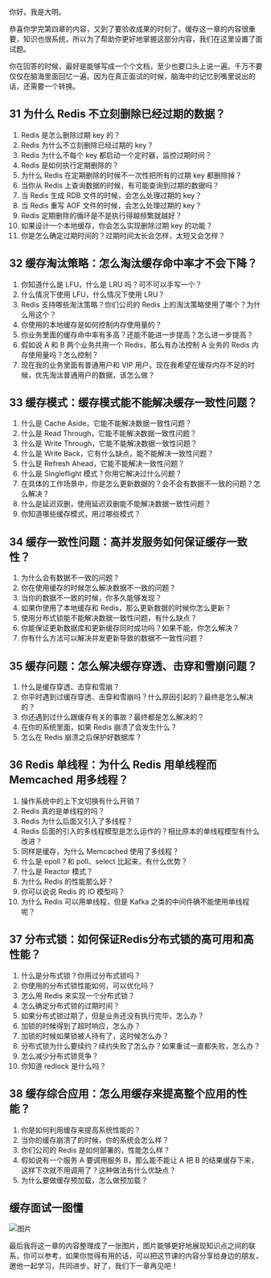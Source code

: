 你好，我是大明。

恭喜你学完第四章的内容，又到了要验收成果的时刻了。缓存这一章的内容很重要，知识也很系统，所以为了帮助你更好地掌握这部分内容，我们在这里设置了面试题。

你在回答的时候，最好是能够写成一个个文档，至少也要口头上说一遍。千万不要仅仅在脑海里面回忆一遍。因为在真正面试的时候，脑海中的记忆到嘴里说出的话，还需要一个转换。

## 31 为什么 Redis 不立刻删除已经过期的数据？

01. Redis 是怎么删除过期 key 的？
02. Redis 为什么不立刻删除已经过期的 key？
03. Redis 为什么不每个 key 都启动一个定时器，监控过期时间？
04. Redis 是如何执行定期删除的？
05. 为什么 Redis 在定期删除的时候不一次性把所有的过期 key 都删除掉？
06. 当你从 Redis 上查询数据的时候，有可能查询到过期的数据吗？
07. 当 Redis 生成 RDB 文件的时候，会怎么处理过期的 key？
08. 当 Redis 重写 AOF 文件的时候，会怎么处理过期的 key？
09. Redis 定期删除的循环是不是执行得越频繁就越好？
10. 如果设计一个本地缓存，你会怎么实现删除过期 key 的功能？
11. 你是怎么确定过期时间的？过期时间太长会怎样，太短又会怎样？

## 32 缓存淘汰策略：怎么淘汰缓存命中率才不会下降？

1. 你知道什么是 LFU，什么是 LRU 吗？可不可以手写一个？
2. 什么情况下使用 LFU，什么情况下使用 LRU？
3. Redis 支持哪些淘汰策略？你们公司的 Redis 上的淘汰策略使用了哪个？为什么用这个？
4. 你使用的本地缓存是如何控制内存使用量的？
5. 你业务里面的缓存命中率有多高？还能不能进一步提高？怎么进一步提高？
6. 假如说 A 和 B 两个业务共用一个 Redis，那么有办法控制 A 业务的 Redis 内存使用量吗？怎么控制？
7. 现在我的业务里面有普通用户和 VIP 用户。现在我希望在缓存内存不足的时候，优先淘汰普通用户的数据，该怎么做？

## 33 缓存模式：缓存模式能不能解决缓存一致性问题？

1. 什么是 Cache Aside，它能不能解决数据一致性问题？
2. 什么是 Read Through，它能不能解决数据一致性问题？
3. 什么是 Write Through，它能不能解决数据一致性问题？
4. 什么是 Write Back，它有什么缺点，能不能解决一致性问题？
5. 什么是 Refresh Ahead，它能不能解决一致性问题？
6. 什么是 Singleflight 模式？你用它解决过什么问题？
7. 在具体的工作场景中，你是怎么更新数据的？会不会有数据不一致的问题？怎么解决？
8. 什么是延迟双删，使用延迟双删能不能解决数据一致性问题？
9. 你知道哪些缓存模式，用过哪些模式？

## 34 缓存一致性问题：高并发服务如何保证缓存一致性？

1. 为什么会有数据不一致的问题？
2. 你在使用缓存的时候怎么解决数据不一致的问题？
3. 当你的数据不一致的时候，你多久能够发现？
4. 如果你使用了本地缓存和 Redis，那么更新数据的时候你怎么更新？
5. 使用分布式锁能不能解决数据一致性问题，有什么缺点？
6. 你能保证更新数据库和更新缓存同时成功吗？如果不能，你怎么解决？
7. 你有什么方法可以解决并发更新导致的数据不一致性问题？

## 35 缓存问题：怎么解决缓存穿透、击穿和雪崩问题？

1. 什么是缓存穿透、击穿和雪崩？
2. 你平时遇到过缓存穿透、击穿和雪崩吗？什么原因引起的？最终是怎么解决的？
3. 你还遇到过什么跟缓存有关的事故？最终都是怎么解决的？
4. 在你的系统里面，如果 Redis 崩溃了会发生什么？
5. 怎么在 Redis 崩溃之后保护好数据库？

## 36 Redis 单线程：为什么 Redis 用单线程而 Memcached 用多线程？

01. 操作系统中的上下文切换有什么开销？
02. Redis 真的是单线程的吗？
03. Redis 为什么后面又引入了多线程？
04. Redis 后面的引入的多线程模型是怎么运作的？相比原本的单线程模型有什么改进？
05. 同样是缓存，为什么 Memcached 使用了多线程？
06. 什么是 epoll？和 poll、select 比起来，有什么优势？
07. 什么是 Reactor 模式？
08. 为什么 Redis 的性能那么好？
09. 你可以说说 Redis 的 IO 模型吗？
10. 为什么 Redis 可以用单线程，但是 Kafka 之类的中间件确不能使用单线程呢？

## 37 分布式锁：如何保证Redis分布式锁的高可用和高性能？

01. 什么是分布式锁？你用过分布式锁吗？
02. 你使用的分布式锁性能如何，可以优化吗？
03. 怎么用 Redis 来实现一个分布式锁？
04. 怎么确定分布式锁的过期时间？
05. 如果分布式锁过期了，但是业务还没有执行完毕，怎么办？
06. 加锁的时候得到了超时响应，怎么办？
07. 加锁的时候如果锁被人持有了，这时候怎么办？
08. 分布式锁为什么要续约？续约失败了怎么办？如果重试一直都失败，怎么办？
09. 怎么减少分布式锁竞争？
10. 你知道 redlock 是什么吗？

## 38 缓存综合应用：怎么用缓存来提高整个应用的性能？

1. 你是如何利用缓存来提高系统性能的？
2. 当你的缓存崩溃了的时候，你的系统会怎么样？
3. 你们公司的 Redis 是如何部署的，性能怎么样？
4. 假如说有一个服务 A 要调用服务 B，那么能不能让 A 把 B 的结果缓存下来，这样下次就不用调用了？这种做法有什么优缺点？
5. 为什么要做缓存预加载，怎么做预加载？

## 缓存面试一图懂

![图片](https://static001.geekbang.org/resource/image/23/83/23e884c0da65e31fa76175dc41e68a83.jpg?wh=6309x3896)

最后我将这一章的内容整理成了一张图片，图片能够更好地展现知识点之间的联系，你可以参考，如果你觉得有用的话，可以把这节课的内容分享给身边的朋友，邀他一起学习，共同进步。好了，我们下一章再见吧！